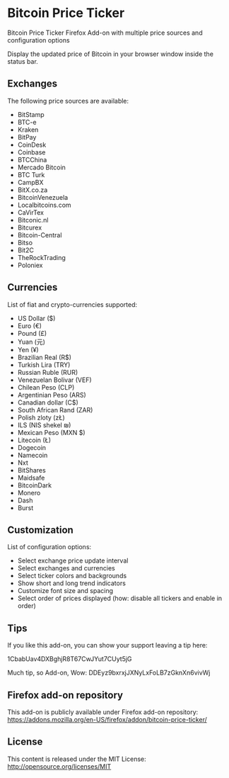 Bitcoin Price Ticker
====================

Bitcoin Price Ticker Firefox Add-on with multiple price sources and configuration options

Display the updated price of Bitcoin in your browser window inside the status bar.


Exchanges
---------
The following price sources are available:
- BitStamp
- BTC-e
- Kraken
- BitPay
- CoinDesk
- Coinbase
- BTCChina
- Mercado Bitcoin
- BTC Turk
- CampBX
- BitX.co.za
- BitcoinVenezuela
- Localbitcoins.com
- CaVirTex
- Bitconic.nl
- Bitcurex
- Bitcoin-Central
- Bitso
- Bit2C
- TheRockTrading
- Poloniex


Currencies
----------
List of fiat and crypto-currencies supported:
- US Dollar ($)
- Euro (€)
- Pound (£)
- Yuan (元)
- Yen (¥)
- Brazilian Real (R$)
- Turkish Lira (TRY)
- Russian Ruble (RUR)
- Venezuelan Bolivar (VEF)
- Chilean Peso (CLP)
- Argentinian Peso (ARS)
- Canadian dollar (C$)
- South African Rand (ZAR)
- Polish zloty (zŁ)
- ILS (NIS shekel ₪)
- Mexican Peso (MXN $)
- Litecoin (Ł)
- Dogecoin
- Namecoin
- Nxt
- BitShares
- Maidsafe
- BitcoinDark
- Monero
- Dash
- Burst


Customization
-------------
List of configuration options:
- Select exchange price update interval
- Select exchanges and currencies
- Select ticker colors and backgrounds
- Show short and long trend indicators
- Customize font size and spacing
- Select order of prices displayed (how: disable all tickers and enable in order)


Tips
------
If you like this add-on, you can show your support leaving a tip here:

1CbabUav4DXBghjR8T67CwJYut7CUyt5jG

Much tip, so Add-on, Wow: DDEyz9bxrxjJXNyLxFoLB7zGknXn6vivWj


Firefox add-on repository
-------------------------
This add-on is publicly available under Firefox add-on repository:
https://addons.mozilla.org/en-US/firefox/addon/bitcoin-price-ticker/


License
-------
This content is released under the MIT License: http://opensource.org/licenses/MIT
